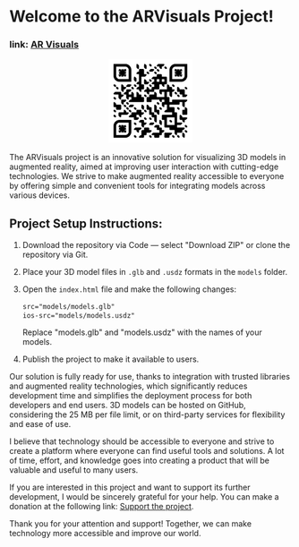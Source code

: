 # Welcome to the ARVisuals Project!
<p align="center">
    
### **link**: [**AR Visuals**](https://okhko.github.io/ARVisuals)

</p>

<p align="center">
    <img src="https://raw.githubusercontent.com/okhko/ARVisuals/main/qr-code.png" width="150" height="150" alt="QR-код">
</p>


The ARVisuals project is an innovative solution for visualizing 3D models in augmented reality, aimed at improving user interaction with cutting-edge technologies. We strive to make augmented reality accessible to everyone by offering simple and convenient tools for integrating models across various devices.

## Project Setup Instructions:

1. Download the repository via Code — select "Download ZIP" or clone the repository via Git.
2. Place your 3D model files in `.glb` and `.usdz` formats in the `models` folder.
3. Open the `index.html` file and make the following changes:

       src="models/models.glb"
       ios-src="models/models.usdz"

   Replace "models.glb" and "models.usdz" with the names of your models.
4. Publish the project to make it available to users.

Our solution is fully ready for use, thanks to integration with trusted libraries and augmented reality technologies, which significantly reduces development time and simplifies the deployment process for both developers and end users. 3D models can be hosted on GitHub, considering the 25 MB per file limit, or on third-party services for flexibility and ease of use.

I believe that technology should be accessible to everyone and strive to create a platform where everyone can find useful tools and solutions. A lot of time, effort, and knowledge goes into creating a product that will be valuable and useful to many users.

If you are interested in this project and want to support its further development, I would be sincerely grateful for your help. You can make a donation at the following link: [Support the project](https://www.okhrymenko.com/donations).

Thank you for your attention and support! Together, we can make technology more accessible and improve our world.
